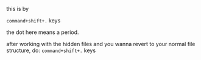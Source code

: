 this is by

``command+shift+.`` keys

the dot here means a period.

after working with the hidden files and you wanna revert to your normal file structure, do:
``command+shift+.`` keys
